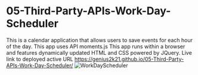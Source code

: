 # 05-Third-Party-APIs-Work-Day-Scheduler
This is a calendar application that allows users to save events for each hour of the day. 
This app uses API moments.js
This app runs within a browser and features dynamically updated HTML and CSS powered by JQuery. 
Live link to deployed active URL https://genius2k21.github.io/05-Third-Party-APIs-Work-Day-Scheduler/
![WorkDayScheduler](https://user-images.githubusercontent.com/85536828/128585246-7e6712c9-5ffc-4b2d-b659-ebc7ccbe8b7e.PNG)

